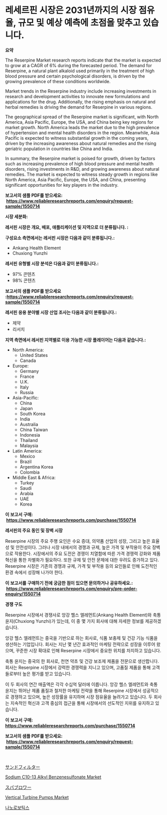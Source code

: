 <p><h1>레세르핀 시장은 2031년까지의 시장 점유율, 규모 및 예상 예측에 초점을 맞추고 있습니다.</h1></p><p><strong>요약</strong></p>
<p><p>The Reserpine Market research reports indicate that the market is expected to grow at a CAGR of 6% during the forecasted period. The demand for Reserpine, a natural plant alkaloid used primarily in the treatment of high blood pressure and certain psychological disorders, is driven by the growing prevalence of these conditions worldwide.</p><p>Market trends in the Reserpine industry include increasing investments in research and development activities to innovate new formulations and applications for the drug. Additionally, the rising emphasis on natural and herbal remedies is driving the demand for Reserpine in various regions.</p><p>The geographical spread of the Reserpine market is significant, with North America, Asia Pacific, Europe, the USA, and China being key regions for market growth. North America leads the market due to the high prevalence of hypertension and mental health disorders in the region. Meanwhile, Asia Pacific is expected to witness substantial growth in the coming years, driven by the increasing awareness about natural remedies and the rising geriatric population in countries like China and India.</p><p>In summary, the Reserpine market is poised for growth, driven by factors such as increasing prevalence of high blood pressure and mental health disorders, rising investments in R&D, and growing awareness about natural remedies. The market is expected to witness steady growth in regions like North America, Asia Pacific, Europe, the USA, and China, presenting significant opportunities for key players in the industry.</p></p>
<p><strong>보고서의 샘플 PDF를 받으세요: &nbsp;<a href="https://www.reliableresearchreports.com/enquiry/request-sample/1550714">https://www.reliableresearchreports.com/enquiry/request-sample/1550714</a></strong></p>
<p><strong>시장 세분화:</strong></p>
<p><strong> 레서핀 시장은 개요, 배포, 애플리케이션 및 지역으로 더 분류됩니다. :</strong></p>
<p><strong>구성요소 측면에서는 레서핀 시장은 다음과 같이 분류됩니다.:</strong></p>
<p><ul><li>Ankang Health Element</li><li>Chuxiong Yunzhi</li></ul></p>
<p><strong> 레서핀 유형별 시장 분석은 다음과 같이 분류됩니다.:</strong></p>
<p><ul><li>97% 콘텐츠</li><li>98% 콘텐츠</li></ul></p>
<p><strong>보고서의 샘플 PDF를 받으세요 :<a href="https://www.reliableresearchreports.com/enquiry/request-sample/1550714">https://www.reliableresearchreports.com/enquiry/request-sample/1550714</a></strong></p>
<p><strong> 레서핀 응용 분야별 시장 산업 조사는 다음과 같이 분류됩니다.:</strong></p>
<p><ul><li>제약</li><li>리서치</li></ul></p>
<p><strong>지역 측면에서 레서핀 지역별로 이용 가능한 시장 플레이어는 다음과 같습니다.:</strong></p>
<p><ul>
    <li>
        North America:
        <ul>
            <li>United States</li>
            <li>Canada</li>
        </ul>
    </li>
    <li>
        Europe:
        <ul>
            <li>Germany</li>
            <li>France</li>
            <li>U.K.</li>
            <li>Italy</li>
            <li>Russia</li>
        </ul>
    </li>
    <li>
        Asia-Pacific:
        <ul>
            <li>China</li>
            <li>Japan</li>
            <li>South Korea</li>
            <li>India</li>
            <li>Australia</li>
            <li>China Taiwan</li>
            <li>Indonesia</li>
            <li>Thailand</li>
            <li>Malaysia</li>
        </ul>
    </li>
    <li>
        Latin America:
        <ul>
            <li>Mexico</li>
            <li>Brazil</li>
            <li>Argentina Korea</li>
            <li>Colombia</li>
        </ul>
    </li>
    <li>
        Middle East & Africa:
        <ul>
            <li>Turkey</li>
            <li>Saudi</li>
            <li>Arabia</li>
            <li>UAE</li>
            <li>Korea</li>
        </ul>
    </li>
    </ul></p>
<p><strong>이 보고서 구매: &nbsp;<a href="https://www.reliableresearchreports.com/purchase/1550714">https://www.reliableresearchreports.com/purchase/1550714</a></strong></p>
<p><strong>레서핀의 주요 동인 및 장벽 시장</strong></p>
<p><p>Reserpine 시장의 주요 주행 요인은 수요 증대, 의약품 산업의 성장, 그리고 높은 효율성 및 안전성이다. 그러나 시장 내에서의 경쟁과 규제, 높은 가격 및 부작용이 주요 장벽으로 작용한다. 시장에서의 주요 도전은 경쟁이 치열함에 따른 가격 경쟁력 강화와 제품 혁신을 통한 차별화가 필요하다. 또한 규제 및 안전 문제에 대한 우려도 증가하고 있다. Reserpine 시장은 기존의 경쟁과 규제, 가격 및 부작용 등의 요인들로 인해 도전적인 환경 속에서 성장해 나가야 한다.</p></p>
<p><strong>이 보고서를 구매하기 전에 궁금한 점이 있으면 문의하거나 공유하세요.: &nbsp;<a href="https://www.reliableresearchreports.com/enquiry/pre-order-enquiry/1550714">https://www.reliableresearchreports.com/enquiry/pre-order-enquiry/1550714</a></strong></p>
<p><strong>경쟁 구도</strong></p>
<p><p>Reserpine 시장에서 경쟁사로 앙강 헬스 엘레먼트(Ankang Health Element)와 축통 윤지(Chuxiong Yunzhi)가 있는데, 이 중 몇 가지 회사에 대해 자세한 정보를 제공하겠습니다.</p><p>앙강 헬스 엘레먼트는 중국을 기반으로 하는 회사로, 식품 보충제 및 건강 기능 식품을 생산하는 기업입니다. 회사는 지난 몇 년간 효과적인 마케팅 전략으로 성장을 이루어 왔으며, 꾸준한 시장 확대로 인해 Reserpine 시장에서 중요한 위치를 차지하고 있습니다.</p><p>축통 윤지는 중국의 한 회사로, 천연 약초 및 건강 보조제 제품을 전문으로 생산합니다. 회사는 Reserpine 시장에서 강력한 경쟁력을 지니고 있으며, 고품질 제품을 통해 고객들로부터 높은 평가를 받고 있습니다.</p><p>이 두 회사의 연간 매출액은 각각 수십억 달러에 이릅니다. 앙강 헬스 엘레먼트와 축통 윤지는 뛰어난 제품 품질과 철저한 마케팅 전략을 통해 Reserpine 시장에서 성공적으로 경쟁하고 있으며, 높은 성장률을 유지하며 시장 점유율을 늘려가고 있습니다. 두 회사는 지속적인 혁신과 고객 중심의 접근을 통해 시장에서의 선도적인 지위를 유지하고 있습니다.</p></p>
<p><strong>이 보고서 구매: &nbsp; <a href="https://www.reliableresearchreports.com/purchase/1550714">https://www.reliableresearchreports.com/purchase/1550714</a></strong></p>
<p><strong>보고서의 샘플 PDF를 받으세요: &nbsp;<a href="https://www.reliableresearchreports.com/enquiry/request-sample/1550714">https://www.reliableresearchreports.com/enquiry/request-sample/1550714</a></strong><strong></strong></p>
<p>&nbsp;</p>
<p><p><a href="https://github.com/adcxff01450218/Market-Research-Report-List-1/blob/main/36937687359.md">サンドフィルター</a></p><p><a href="https://issuu.com/reportprime-2/docs/sodium-c10-13-alkyl-benzenesulfonate-market-size-2">Sodium C10-13 Alkyl Benzenesulfonate Market</a></p><p><a href="https://github.com/ReyesKohler20231/Market-Research-Report-List-1/blob/main/46984097360.md">スパブロワー</a></p><p><a href="https://view.publitas.com/reportprime-1/vertical-turbine-pumps-market-growth-market-trends-covid-19-impact-and-forecasts-for-period-from-2024-2031/">Vertical Turbine Pumps Market</a></p><p><a href="https://medium.com/@ishacian.georges/%EB%82%98%EB%85%B8%EB%A1%9C%EB%B4%87-%EC%8B%9C%EC%9E%A5-%EA%B7%9C%EB%AA%A8-%EB%B0%8F-%EC%8B%9C%EC%9E%A5-%EB%8F%99%ED%96%A5-%EC%99%84%EC%A0%84%ED%95%9C-%EC%82%B0%EC%97%85-%EA%B0%9C%EC%9A%94-2024%EB%85%84%EB%B6%80%ED%84%B0-2031%EB%85%84%EA%B9%8C%EC%A7%80-afcf0f10096b">나노로보틱스</a></p></p>